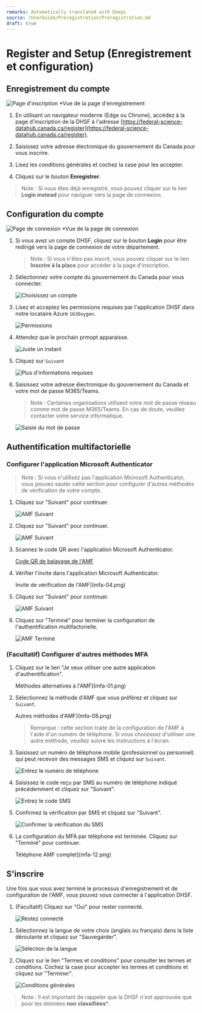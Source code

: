 ```yaml
---
remarks: Automatically translated with DeepL
source: /UserGuide/Preregistration/Preregistration.md
draft: true
---
```


# Register and Setup (Enregistrement et configuration)

## Enregistrement du compte

![Page d'inscription](registration-page.png)
*Vue de la page d'enregistrement

1. En utilisant un navigateur moderne (Edge ou Chrome), accédez à la page d'inscription de la DHSF à l'adresse [https://federal-science-datahub.canada.ca/register](https://federal-science-datahub.canada.ca/register).

1. Saisissez votre adresse électronique du gouvernement du Canada pour vous inscrire.

1. Lisez les conditions générales et cochez la case pour les accepter.

1. Cliquez sur le bouton **Enregistrer**.

> Note : Si vous êtes déjà enregistré, vous pouvez cliquer sur le lien **Login instead** pour naviguer vers la page de connexion.


## Configuration du compte

![Page de connexion](login-page.png)
*Vue de la page de connexion



1. Si vous avez un compte DHSF, cliquez sur le bouton **Login** pour être redirigé vers la page de connexion de votre département.
    > Note : Si vous n'êtes pas inscrit, vous pouvez cliquer sur le lien **Inscrire à la place** pour accéder à la page d'inscription.

1. Sélectionnez votre compte du gouvernement du Canada pour vous connecter.

    ![Choisissez un compte](pick-an-account.png)

1. Lisez et acceptez les permissions requises par l'application DHSF dans notre locataire Azure `163Oxygen`.

    ![Permissions](permissions.png)

1. Attendez que le prochain prmopt apparaisse.

    ![Juste un instant](wait-for-prompt.png)

1. Cliquez sur `Suivant`

    ![Plus d'informations requises](click-next.png)

1. Saisissez votre adresse électronique du gouvernement du Canada et votre mot de passe M365/Teams.
    > Note : Certaines organisations utilisent votre mot de passe réseau comme mot de passe M365/Teams. En cas de doute, veuillez contacter votre service informatique.

    ![Saisie du mot de passe](password-entry.png)

## Authentification multifactorielle

### Configurer l'application Microsoft Authenticator

> Note : Si vous n'utilisez pas l'application Microsoft Authenticator, vous pouvez sauter cette section pour configurer d'autres méthodes de vérification de votre compte.

1. Cliquez sur "Suivant" pour continuer.

    ![AMF Suivant](mfa-01.png)

1. Cliquez sur "Suivant" pour continuer.

    ![AMF Suivant](mfa-02.png)

1. Scannez le code QR avec l'application Microsoft Authenticator.

    [Code QR de balayage de l'AMF](mfa-03.png)

1. Vérifier l'invite dans l'application Microsoft Authenticator.

    Invite de vérification de l'AMF](mfa-04.png)

1. Cliquez sur "Suivant" pour continuer.

    ![AMF Suivant](mfa-05.png)

1. Cliquez sur "Terminé" pour terminer la configuration de l'authentification multifactorielle.

    ![AMF Terminé](mfa-06.png)

### (Facultatif) Configurer d'autres méthodes MFA

1. Cliquez sur le lien "Je veux utiliser une autre application d'authentification".

    Méthodes alternatives à l'AMF](mfa-01.png)

1. Sélectionnez la méthode d'AMF que vous préférez et cliquez sur `Suivant`.

    Autres méthodes d'AMF](mfa-08.png)

    > Remarque : cette section traite de la configuration de l'AMF à l'aide d'un numéro de téléphone. Si vous choisissez d'utiliser une autre méthode, veuillez suivre les instructions à l'écran.

1. Saisissez un numéro de téléphone mobile (professionnel ou personnel) qui peut recevoir des messages SMS et cliquez sur `Suivant`.

    ![Entrez le numéro de téléphone](mfa-09.png)

1. Saisissez le code reçu par SMS au numéro de téléphone indiqué précédemment et cliquez sur "Suivant".

    ![Entrez le code SMS](mfa-10.png)

1. Confirmez la vérification par SMS et cliquez sur "Suivant".

    ![Confirmer la vérification du SMS](mfa-11.png)

1. La configuration du MFA par téléphone est terminée. Cliquez sur "Terminé" pour continuer.

    Téléphone AMF complet](mfa-12.png)

## S'inscrire

Une fois que vous avez terminé le processus d'enregistrement et de configuration de l'AMF, vous pouvez vous connecter à l'application DHSF.

1) (Facultatif) Cliquez sur "Oui" pour rester connecté.

    ![Restez connecté](stay-signed-in.png)

1. Sélectionnez la langue de votre choix (anglais ou français) dans la liste déroulante et cliquez sur "Sauvegarder".

    ![Sélection de la langue](language-selection.png)

1. Cliquez sur le lien "Termes et conditions" pour consulter les termes et conditions. Cochez la case pour accepter les termes et conditions et cliquez sur "Terminer".

    ![Conditions générales](terms-and-conditions.png)

> Note : Il est important de rappeler que la DHSF n'est approuvée que pour les données **non classifiées***.
